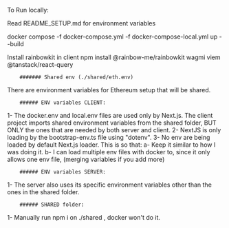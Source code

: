 To Run locally: 

Read README_SETUP.md for environment variables

docker compose -f docker-compose.yml -f docker-compose-local.yml up --build



Install rainbowkit in client
npm install @rainbow-me/rainbowkit wagmi viem @tanstack/react-query


        ####### Shared env (./shared/eth.env)
There are environment variables for Ethereum setup that will be shared.

        ###### ENV variables CLIENT:
1- The docker.env and local.env files are used only by Next.js. The client project imports shared environment variables from the shared folder, BUT ONLY the ones that are needed by both server and client.
2- NextJS is only loading by the bootstrap-env.ts file using "dotenv". 
3- No env are being loaded by default Next.js loader.
This is so that:
  a- Keep it similar to how I was doing it.
  b- I can load multiple env files with docker to, since it only allows one env file, (merging variables if you add more)  

        ###### ENV variables SERVER:
1- The server also uses its specific environment variables other than the ones in the shared folder.

        ###### SHARED folder:
1- Manually run npm i on ./shared , docker won't do it.
